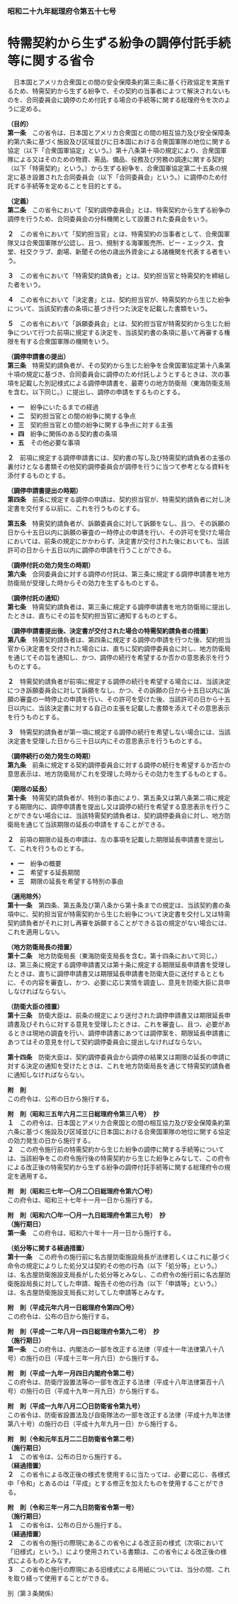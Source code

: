 ### 昭和二十九年総理府令第五十七号  
# 特需契約から生ずる紛争の調停付託手続等に関する省令  
　日本国とアメリカ合衆国との間の安全保障条約第三条に基く行政協定を実施するため、特需契約から生ずる紛争で、その契約の当事者によつて解決されないものを、合同委員会に調停のため付託する場合の手続等に関する総理府令を次のように定める。  
  
**（目的）**  
**第一条**　この省令は、日本国とアメリカ合衆国との間の相互協力及び安全保障条約第六条に基づく施設及び区域並びに日本国における合衆国軍隊の地位に関する協定（以下「合衆国軍協定」という。）第十八条第十項の規定により、合衆国軍隊による又はそのための物資、需品、備品、役務及び労務の調達に関する契約（以下「特需契約」という。）から生ずる紛争を、合衆国軍協定第二十五条の規定に基き設置された合同委員会（以下「合同委員会」という。）に調停のため付託する手続等を定めることを目的とする。  
  
**（定義）**  
**第二条**　この省令において「契約調停委員会」とは、特需契約から生ずる紛争の調停を行うため、合同委員会の分科機関として設置された委員会をいう。  
  
**２**　この省令において「契約担当官」とは、特需契約の当事者として、合衆国軍隊又は合衆国軍隊が公認し、且つ、規制する海軍販売所、ピー・エックス、食堂、社交クラブ、劇場、新聞その他の歳出外資金による諸機関を代表する者をいう。  
  
**３**　この省令において「特需契約請負者」とは、契約担当官と特需契約を締結した者をいう。  
  
**４**　この省令において「決定書」とは、契約担当官が、特需契約から生じた紛争について、当該契約書の条項に基づき行つた決定を記載した書類をいう。  
  
**５**　この省令において「訴願委員会」とは、契約担当官が特需契約から生じた紛争について行つた前項に規定する決定を、当該契約書の条項に基いて再審する権限を有する合衆国軍隊の機関をいう。  
  
**（調停申請書の提出）**  
**第三条**　特需契約請負者が、その契約から生じた紛争を合衆国軍協定第十八条第十項の規定に基づき、合同委員会に調停のため付託しようとするときは、次の事項を記載した別記様式による調停申請書を、最寄りの地方防衛局（東海防衛支局を含む。以下同じ。）に提出し、調停の申請をするものとする。  
* **一**　紛争にいたるまでの経過  
* **二**　契約担当官との間の紛争に関する争点  
* **三**　契約担当官との間の紛争に関する争点に対する主張  
* **四**　紛争に関係のある契約書の条項  
* **五**　その他必要な事項  
  
**２**　前項に規定する調停申請書には、契約書の写し及び特需契約請負者の主張の裏付けとなる書類その他契約調停委員会が調停を行うに当つて参考となる資料を添付するものとする。  
  
**（調停申請書提出の時期）**  
**第四条**　前条に規定する調停の申請は、契約担当官が、特需契約請負者に対し決定書を交付する以前に、これを行うものとする。  
  
**第五条**　特需契約請負者が、訴願委員会に対して訴願をなし、且つ、その訴願の日から十五日以内に訴願の審査の一時停止の申請を行い、その許可を受けた場合においては、前条の規定にかかわらず、決定書が交付された後においても、当該許可の日から十五日以内に調停の申請を行うことができる。  
  
**（調停付託の効力発生の時期）**  
**第六条**　合同委員会に対する調停の付託は、第三条に規定する調停申請書を地方防衛局が受理した時からその効力を生ずるものとする。  
  
**（調停付託の通知）**  
**第七条**　特需契約請負者は、第三条に規定する調停申請書を地方防衛局に提出したときは、直ちにその旨を契約担当官に通知するものとする。  
  
**（調停申請書提出後、決定書が交付された場合の特需契約請負者の措置）**  
**第八条**　特需契約請負者は、第四条に規定する調停の申請を行つた後、契約担当官から決定書を交付された場合には、直ちに契約調停委員会に対し、地方防衛局を通じてその旨を通知し、かつ、調停の続行を希望するか否かの意思表示を行うものとする。  
  
**２**　特需契約請負者が前項に規定する調停の続行を希望する場合には、当該決定につき訴願委員会に対して訴願をなし、かつ、その訴願の日から十五日以内に訴願の審査の一時停止の申請を行い、その許可を受けた後、当該許可の日から十五日以内に、当該決定書に対する自己の主張を記載した書類を添えてその意思表示を行うものとする。  
  
**３**　特需契約請負者が第一項に規定する調停の続行を希望しない場合には、当該決定書を受理した日から三十日以内にその意思表示を行うものとする。  
  
**（調停続行の効力発生の時期）**  
**第九条**　前条に規定する契約調停委員会に対する調停の続行を希望するか否かの意思表示は、地方防衛局がこれを受理した時からその効力を生ずるものとする。  
  
**（期限の延長）**  
**第十条**　特需契約請負者が、特別の事由により、第五条又は第八条第二項に規定する期限内に、調停申請書を提出し又は調停の続行を希望する意思表示を行うことができない場合には、当該特需契約請負者は、契約調停委員会に対し、地方防衛局を通じて当該期限の延長の申請をすることができる。  
  
**２**　前項の期限の延長の申請は、左の事項を記載した期限延長申請書を提出して、これを行うものとする。  
* **一**　紛争の概要  
* **二**　希望する延長期間  
* **三**　期限の延長を希望する特別の事由  
  
**（適用除外）**  
**第十一条**　第四条、第五条及び第八条から第十条までの規定は、当該契約書の条項中に、契約担当官が特需契約から生じた紛争について決定書を交付し又は特需契約請負者がそれに対し再審を訴願することができる旨の規定がない場合には、これを適用しない。  
  
**（地方防衛局長の措置）**  
**第十二条**　地方防衛局長（東海防衛支局長を含む。第十四条において同じ。）は、第三条に規定する調停申請書又は第十条に規定する期限延長申請書を受理したときは、直ちに調停申請書又は期限延長申請書を防衛大臣に送付するとともに、その内容を審査し、かつ、必要に応じ実情を調査し、意見を防衛大臣に具申しなければならない。  
  
**（防衛大臣の措置）**  
**第十三条**　防衛大臣は、前条の規定により送付された調停申請書又は期限延長申請書及びそれらに対する意見を受理したときは、これを審査し、且つ、必要があるときは現地の調査を行い、調停申請書にあつては調停案を、期限延長申請書にあつてはその意見を付して契約調停委員会に提出しなければならない。  
  
**第十四条**　防衛大臣は、契約調停委員会から調停の結果又は期限の延長の申請に対する決定の通知を受けたときは、これを地方防衛局長を通じて特需契約請負者に通知しなければならない。  
  
**附　則**  
この府令は、公布の日から施行する。  
  
**附　則（昭和三五年六月二三日総理府令第三八号）　抄**  
**１**　この府令は、日本国とアメリカ合衆国との間の相互協力及び安全保障条約第六条に基づく施設及び区域並びに日本国における合衆国軍隊の地位に関する協定の効力発生の日から施行する。  
**２**　この府令施行前の特需契約から生じた紛争の調停に関する手続等については、当該紛争をこの府令施行後の特需契約から生じた紛争とみなして、この府令による改正後の特需契約から生ずる紛争の調停付託手続等に関する総理府令の規定を適用する。  
  
**附　則（昭和三七年一〇月二〇日総理府令第六〇号）**  
この府令は、昭和三十七年十一月一日から施行する。  
  
**附　則（昭和六〇年一〇月一九日総理府令第三九号）　抄**  
**（施行期日）**  
**第一条**　この府令は、昭和六十年十一月一日から施行する。  
  
**（処分等に関する経過措置）**  
**第十一条**　この府令の施行前に名古屋防衛施設局長が法律若しくはこれに基づく命令の規定によりした処分又は契約その他の行為（以下「処分等」という。）は、名古屋防衛施設支局長がした処分等とみなし、この府令の施行前に名古屋防衛施設局長に対してした申請、報告その他の行為（以下「申請等」という。）は、名古屋防衛施設支局長に対してした申請等とみなす。  
  
**附　則（平成元年六月一日総理府令第四〇号）**  
この府令は、公布の日から施行する。  
  
**附　則（平成一二年八月一四日総理府令第九二号）　抄**  
**（施行期日）**  
**第一条**　この府令は、内閣法の一部を改正する法律（平成十一年法律第八十八号）の施行の日（平成十三年一月六日）から施行する。  
  
**附　則（平成一九年一月四日内閣府令第二号）**  
この府令は、防衛庁設置法等の一部を改正する法律（平成十八年法律第百十八号）の施行の日（平成十九年一月九日）から施行する。  
  
**附　則（平成一九年八月二〇日防衛省令第九号）**  
この省令は、防衛省設置法及び自衛隊法の一部を改正する法律（平成十九年法律第八十号）の施行の日（平成十九年九月一日）から施行する。  
  
**附　則（令和元年五月二二日防衛省令第二号）**  
**（施行期日）**  
**１**　この省令は、公布の日から施行する。  
**（経過措置）**  
**２**　この省令による改正後の様式を使用するに当たっては、必要に応じ、各様式中「令和」とあるのは「平成」とする修正を加えたものを使用することができる。  
  
**附　則（令和三年一月二九日防衛省令第一号）**  
**（施行期日）**  
**１**　この省令は、公布の日から施行する。  
**（経過措置）**  
**２**　この省令の施行の際現にあるこの省令による改正前の様式（次項において「旧様式」という。）により使用されている書類は、この省令による改正後の様式によるものとみなす。  
**３**　この省令の施行の際現にある旧様式による用紙については、当分の間、これを取り繕って使用することができる。  
  
別（第３条関係）  

          
        